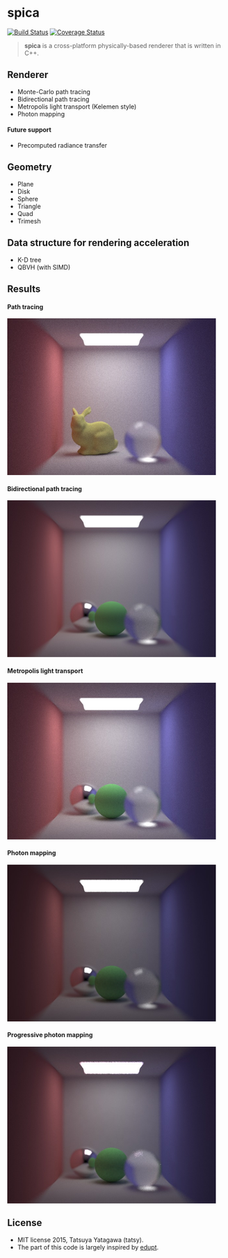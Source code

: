 spica
===

[![Build Status](https://travis-ci.org/tatsy/spica.svg?branch=master)](https://travis-ci.org/tatsy/spica)
[![Coverage Status](https://coveralls.io/repos/tatsy/spica/badge.svg?branch=master)](https://coveralls.io/r/tatsy/spica?branch=master)

> **spica** is a cross-platform physically-based renderer that is written in C++. 

## Renderer

* Monte-Carlo path tracing
* Bidirectional path tracing
* Metropolis light transport (Kelemen style)
* Photon mapping

#### Future support

* Precomputed radiance transfer

## Geometry

* Plane
* Disk
* Sphere
* Triangle
* Quad
* Trimesh

## Data structure for rendering acceleration

* K-D tree
* QBVH (with SIMD)

## Results

#### Path tracing

<img src="./results/simplept.jpg" width="480" />

#### Bidirectional path tracing

<img src="./results/simplebpt.jpg" width="480" />

#### Metropolis light transport

<img src="./results/simplemlt.jpg" width="480" />

#### Photon mapping

<img src="./results/photonmap.jpg" width="480" />

#### Progressive photon mapping

<img src="./results/ppm.jpg" width="480" />

## License

* MIT license 2015, Tatsuya Yatagawa (tatsy).
* The part of this code is largely inspired by [edupt](https://github.com/githole/edupt.git).
